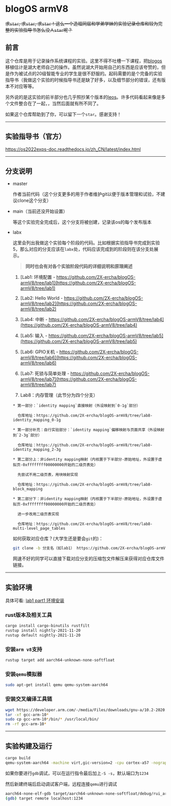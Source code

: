 # blogOS armV8

~~求`star`, 求`star`, 求`star`！这么一个造福同届和学弟学妹的实验记录仓库和较为完整的实验指导书怎么没人`star`呢？~~

## 前言

这个仓库是用于记录操作系统课程的实验。这里不得不吐槽一下课程，把[blogos](https://github.com/phil-opp/blog_os)移植估计是湖大老师自己的操作。虽然说湖大开始用自己的东西是应该夸赞的，但是作为被试点的20级智能专业的学生是很不舒服的。起码需要的是个完备的实验指导书（我做这个实验的时候指导书还是缺了好多，以及细节部分的错误，还有版本不对应等等。

另外说的是这实验的前半部分也几乎照抄某个版本的[leos](https://github.com/lowenware/leos-kernel)。许多代码看起来像是多个文件整合在了一起，，当然后面就有所不同了。

如果这个仓库帮助到了你，可以留下一个`star`。感谢支持！

--------

## 实验指导书（官方）

https://os2022exps-doc.readthedocs.io/zh_CN/latest/index.html

--------

## 分支说明

* master

    作者当前代码（这个分支更多的用于作者维护git以便于版本管理和试验，不建议clone这个分支）

* main（当前还没开始设置）

    等这个实验完全完成后，这个分支将被创建，记录该os的每个发布版本

* labx

    这里会列出我做这个实验每个阶段的代码。比如根据实验指导书完成到实验5，那么对应的分支应该在`labx`处，代码应该完成到的阶段则在该分支处展示。

    > **同时也会有对各个实验阶段代码的详细说明和原理阐述**

    1. [Lab1: 环境配置 - https://github.com/2X-ercha/blogOS-armV8/tree/lab1](https://github.com/2X-ercha/blogOS-armV8/tree/lab1)

    2. [Lab2: Hello World - https://github.com/2X-ercha/blogOS-armV8/tree/lab2](https://github.com/2X-ercha/blogOS-armV8/tree/lab2)

    3. [Lab4: 中断 - https://github.com/2X-ercha/blogOS-armV8/tree/lab4](https://github.com/2X-ercha/blogOS-armV8/tree/lab4)

    4. [Lab5: 输入 - https://github.com/2X-ercha/blogOS-armV8/tree/lab5](https://github.com/2X-ercha/blogOS-armV8/tree/lab5)

    5. [Lab6: GPIO关机 - https://github.com/2X-ercha/blogOS-armV8/tree/lab6](https://github.com/2X-ercha/blogOS-armV8/tree/lab6)

    6. [Lab7: 死锁与简单处理 - https://github.com/2X-ercha/blogOS-armV8/tree/lab7](https://github.com/2X-ercha/blogOS-armV8/tree/lab7)

    7. Lab8：内存管理（此节分为四个分支）

      * 第一部分：`identity mapping`直接映射（外设映射到`0-1g`部分）

        仓库地址：https://github.com/2X-ercha/blogOS-armV8/tree/lab8-identity_mapping_0-1g

      * 第一部分补充：自行实验部分：`identity mapping`偏移映射与页面共享（外设映射到`2-3g`部分）

        仓库地址：https://github.com/2X-ercha/blogOS-armV8/tree/lab8-identity_mapping_2-3g

      * 第二部分上：非identity mapping映射（内核置于下半部分-原始地址，外设置于虚拟页-0xffffffff00000000开始的二级页表处）

        先尝试不用二级页表，用块映射实现

        仓库地址：https://github.com/2X-ercha/blogOS-armV8/tree/lab8-block_mapping

      * 第二部分下：非identity mapping映射（内核置于下半部分-原始地址，外设置于虚拟页-0xffffffff00000000开始的二级页表处）

        进一步改用二级页表实现

        仓库地址：https://github.com/2X-ercha/blogOS-armV8/tree/lab8-multi-level_page_tables

    如何获取对应仓库？(大学生还是要会`git`的)：

    ```bash
    git clone -b 分支名（如lab1） https://github.com/2X-ercha/blogOS-armV8.git （输出文件夹名）
    ```

    网速不好的同学可以直接下载对应分支的压缩包文件解压来获得对应仓库文件链接。

--------

## 实验环境

具体可看: [lab1 part1 环境安装](https://github.com/2X-ercha/blogOS-armV8/tree/lab1/docs/environment)

### rust版本及相关工具

```bash
cargo install cargo-binutils rustfilt
rustup install nightly-2021-11-20
rustup default nightly-2021-11-20
```

### 安装`arm v8`支持

```bash
rustup target add aarch64-unknown-none-softfloat
```

### 安装`qemu`模拟器

```bash
sudo apt-get install qemu qemu-system-aarch64
```

### 安装交叉编译工具链

```bash
wget https://developer.arm.com/-/media/Files/downloads/gnu-a/10.2-2020.11/binrel/gcc-arm-10.2-2020.11-x86_64-aarch64-none-elf.tar.xz
tar -xf gcc-arm-10*
sudo cp gcc-arm-10*/bin/* /usr/local/bin/
rm -rf gcc-arm-10*
```

--------

## 实验构建及运行

```bash
cargo build
qemu-system-aarch64 -machine virt,gic-version=2 -cpu cortex-a57 -nographic -kernel target/aarch64-unknown-none-softfloat/debug/blogos_armv8 -semihosting
```

如果你要进行`gdb`调试，可以在运行指令最后加上`-S -s`，默认端口为`1234`

然后新建终端后启动调试客户端，远程连接`qemu`进行调试
```bash
aarch64-none-elf-gdb target/aarch64-unknown-none-softfloat/debug/rui_armv8_os
(gdb) target remote localhost:1234
```
